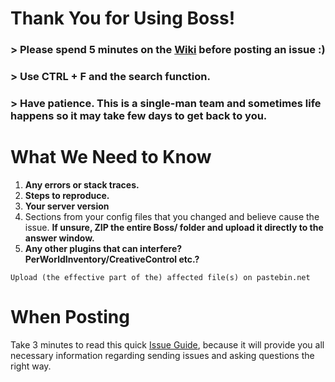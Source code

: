 # Thank You for Using Boss!

### > Please spend 5 minutes on the [Wiki](https://github.com/kangarko/Boss/wiki) before posting an issue :)

### > Use CTRL + F and the search function.

### > Have patience. This is a single-man team and sometimes life happens so it may take few days to get back to you.

# What We Need to Know

1. **Any errors or stack traces.**
2. **Steps to reproduce.**
3. **Your server version**
4. Sections from your config files that you changed and believe cause the issue. **If unsure, ZIP the entire Boss/ folder and upload it directly to the answer window.**
5. **Any other plugins that can interfere? PerWorldInventory/CreativeControl etc.?**

````
Upload (the effective part of the) affected file(s) on pastebin.net
````

# When Posting
Take 3 minutes to read this quick [Issue Guide](https://github.com/kangarko/Boss/wiki/Getting-Help-the-Right-Way), because it will provide you all necessary information regarding sending issues and asking questions the right way.

